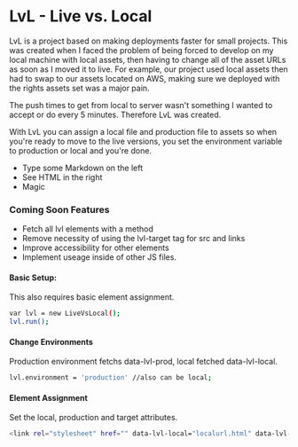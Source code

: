 # LvL - Live vs. Local

LvL is a project based on making deployments faster for small projects. This was created when I faced the problem of being forced to develop on my local machine with local assets, then having to change all of the asset URLs as soon as I moved it to live. For example, our project used local assets then had to swap to our assets located on AWS, making sure we deployed with the rights assets set was a major pain.

The push times to get from local to server wasn't something I wanted to accept or do every 5 minutes. Therefore LvL was created. 

With LvL you can assign a local file and production file to assets so when you're ready to move to the live versions, you set the environment variable to production or local and you're done. 

  - Type some Markdown on the left
  - See HTML in the right
  - Magic

### Coming Soon Features

  - Fetch all lvl elements with a method
  - Remove necessity of using the lvl-target tag for src and links
  - Improve accessibility for other elements
  - Implement useage inside of other JS files. 


#### Basic Setup: 
This also requires basic element assignment.
```sh
var lvl = new LiveVsLocal();
lvl.run();
```

#### Change Environments
Production environment fetchs data-lvl-prod, local fetched data-lvl-local.
```sh
lvl.environment = 'production' //also can be local;
```

#### Element Assignment
Set the local, production and target attributes.
```sh
<link rel="stylesheet" href="" data-lvl-local="localurl.html" data-lvl-prod="productionurl.html" data-lvl-target="href">
```